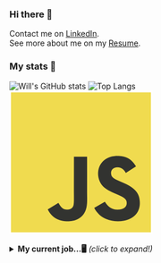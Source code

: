 ### Hi there 👋

Contact me on
[LinkedIn](https://www.linkedin.com/in/will-marcio).
<br>
See more about me on my 
[Resume](https://will-site-76600.firebaseapp.com/).
<br>
### My stats 🎯
![Will's GitHub stats](https://github-readme-stats.vercel.app/api?username=w1ll-dev&layout=compact&show_icons=true&theme=algolia&hide=stars)
![Top Langs](https://github-readme-stats.vercel.app/api/top-langs/?username=w1ll-dev&layout=compact&theme=algolia)
<br>
![](https://raw.githubusercontent.com/devicons/devicon/master/icons/javascript/javascript-original.svg)
<details>
  <summary><b>My current job...🖥</b> <i>(click to expand!)</i> </summary>
  <h3>Work...🖥</h3>
  I currently work as a <b>smarttv developer</b> at <b>Mirakulo</b> software. Together with the Globo network television we built and currently maintain      <b>Globoplay</b> for smarttv, one of the most used applications in the country.
</details>

